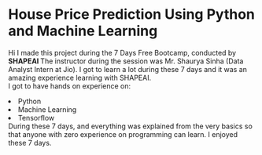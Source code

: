 # House Price Prediction Using Python and Machine Learning
Hi I made this project during the 7 Days Free Bootcamp, conducted by <b> SHAPEAI
</b>
The instructor during the session was Mr. Shaurya Sinha (Data Analyst Intern at Jio). I got to
learn a lot during these 7 days and it was an amazing experience learning with SHAPEAI. 
<br>I got to have hands on experience on:
<li>Python
<li>Machine Learning
<li>Tensorflow
<br>During these 7 days, and everything was explained from the very basics so that anyone with zero experience on programming can learn.
I enjoyed these 7 days.
